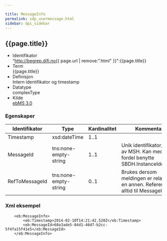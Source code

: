 ```yaml
---

title: MessageInfo  
permalink: sdp_usermessage.html
sidebar: dpi_sidebar
---
```


## {{page.title}}

  - Identifikator  
    “http://begrep.difi.no{{ page.url | remove:”.html"
    }}":{{page.title}}
  - Term  
    {{page.title}}
  - Definisjon  
    Intern identifikator og timestamp
  - Datatype  
    complexType
  - Kilde  
    [ebMS 3.0](http://docs.oasis-open.org/ebxml-msg/ebms/v3.0/core/ebms-header-3_0-200704.xsd)

### Egenskaper

| Identifikator | Type | Kardinalitet | Kommentar |
| --- | --- | --- | --- |
| Timestamp | xsd:dateTime | 1..1 | |
| MessageId | tns:none-empty-string | 1..1 | Unik identifikator, satt av MSH. Kan med fordel benytte SBDH.InstanceIdentifier |
| RefToMessageId | tns:none-empty-string | 0..1 | Brukes dersom meldingen er relatert til en annen. Refererer alltid til MessageId. |

### Xml eksempel

``` 
    <eb:MessageInfo>
        <eb:Timestamp>2014-02-10T14:21:42.520Z</eb:Timestamp>
        <eb:MessageId>60a3ade5-84d1-46d7-b2cc-5f4fa15f41e5</eb:MessageId>
    </eb:MessageInfo>
```
